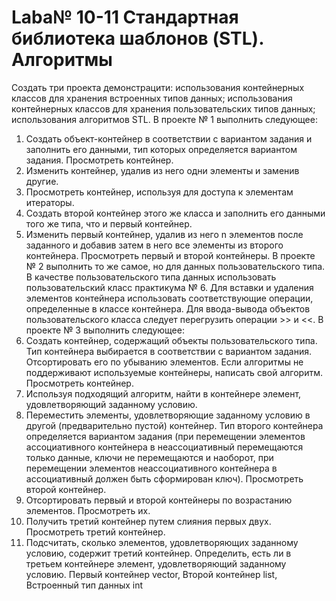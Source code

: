 # Laba№ 10-11 Стандартная библиотека шаблонов (STL). Алгоритмы
Создать три проекта демонстрацити: использования контейнерных классов для хранения встроенных типов данных; использования контейнерных классов для хранения пользовательских типов данных; использования алгоритмов STL.
В проекте № 1 выполнить следующее:
1. Создать объект-контейнер в соответствии с вариантом задания и заполнить его данными, тип которых определяется вариантом задания. Просмотреть контейнер.
2. Изменить контейнер, удалив из него одни элементы и заменив другие.
3. Просмотреть контейнер, используя для доступа к элементам итераторы.
4. Создать второй контейнер этого же класса и заполнить его данными того же типа, что и первый контейнер.
5. Изменить первый контейнер, удалив из него n элементов после заданного и добавив затем в него все элементы из второго контейнера. Просмотреть первый и второй контейнеры.
В проекте № 2 выполнить то же самое, но для данных пользовательского типа. В качестве пользовательского типа данных использовать пользовательский класс практикума № 6. Для вставки и удаления элементов контейнера использовать соответствующие операции, определенные в классе контейнера. Для ввода-вывода объектов пользовательского класса следует перегрузить операции >> и <<.
В проекте № 3 выполнить следующее:
1. Создать контейнер, содержащий объекты пользовательского типа. Тип контейнера выбирается в соответствии с вариантом задания. Отсортировать его по убыванию элементов. Если алгоритмы не поддерживают используемые контейнеры, написать свой алгоритм. Просмотреть контейнер.
2. Используя подходящий алгоритм, найти в контейнере элемент, удовлетворяющий заданному условию.
3. Переместить элементы, удовлетворяющие заданному условию в другой (предварительно пустой) контейнер. Тип второго контейнера определяется вариантом задания (при перемещении элементов ассоциативного контейнера в неассоциативный перемещаются только данные, ключи не перемещаются и наоборот, при перемещении элементов неассоциативного контейнера в ассоциативный должен быть сформирован ключ). Просмотреть второй контейнер.
4. Отсортировать первый и второй контейнеры по возрастанию элементов. Просмотреть их.
5. Получить третий контейнер путем слияния первых двух. Просмотреть третий контейнер.
6. Подсчитать, сколько элементов, удовлетворяющих заданному условию, содержит третий контейнер. Определить, есть ли в третьем контейнере элемент, удовлетворяющий заданному условию.
Первый контейнер    vector, Второй контейнер list, Встроенный тип данных int
